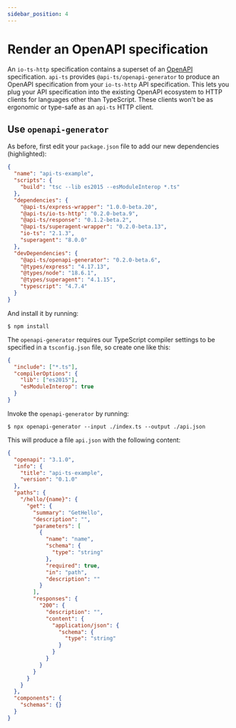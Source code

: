 ```yaml
---
sidebar_position: 4
---
```


# Render an OpenAPI specification

An `io-ts-http` specification contains a superset of an [OpenAPI] specification.
`api-ts` provides `@api-ts/openapi-generator` to produce an OpenAPI specification from
your `io-ts-http` API specification. This lets you plug your API specification into the
existing OpenAPI ecosystem to HTTP clients for languages other than TypeScript. These
clients won't be as ergonomic or type-safe as an `api-ts` HTTP client.

[openapi]: https://www.openapis.org/

## Use `openapi-generator`

As before, first edit your `package.json` file to add our new dependencies
(highlighted):

```json package.json focus=15
{
  "name": "api-ts-example",
  "scripts": {
    "build": "tsc --lib es2015 --esModuleInterop *.ts"
  },
  "dependencies": {
    "@api-ts/express-wrapper": "1.0.0-beta.20",
    "@api-ts/io-ts-http": "0.2.0-beta.9",
    "@api-ts/response": "0.1.2-beta.2",
    "@api-ts/superagent-wrapper": "0.2.0-beta.13",
    "io-ts": "2.1.3",
    "superagent": "8.0.0"
  },
  "devDependencies": {
    "@api-ts/openapi-generator": "0.2.0-beta.6",
    "@types/express": "4.17.13",
    "@types/node": "18.6.1",
    "@types/superagent": "4.1.15",
    "typescript": "4.7.4"
  }
}
```

And install it by running:

```
$ npm install
```

The `openapi-generator` requires our TypeScript compiler settings to be specified in a
`tsconfig.json` file, so create one like this:

```json tsconfig.json
{
  "include": ["*.ts"],
  "compilerOptions": {
    "lib": ["es2015"],
    "esModuleInterop": true
  }
}
```

Invoke the `openapi-generator` by running:

```
$ npx openapi-generator --input ./index.ts --output ./api.json
```

This will produce a file `api.json` with the following content:

```json api.json
{
  "openapi": "3.1.0",
  "info": {
    "title": "api-ts-example",
    "version": "0.1.0"
  },
  "paths": {
    "/hello/{name}": {
      "get": {
        "summary": "GetHello",
        "description": "",
        "parameters": [
          {
            "name": "name",
            "schema": {
              "type": "string"
            },
            "required": true,
            "in": "path",
            "description": ""
          }
        ],
        "responses": {
          "200": {
            "description": "",
            "content": {
              "application/json": {
                "schema": {
                  "type": "string"
                }
              }
            }
          }
        }
      }
    }
  },
  "components": {
    "schemas": {}
  }
}
```
